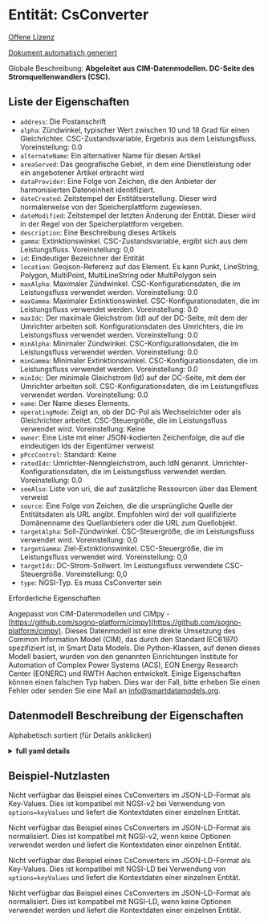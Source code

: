 Entität: CsConverter  
====================  
[Offene Lizenz](https://github.com/smart-data-models//dataModel.EnergyCIM/blob/master/CsConverter/LICENSE.md)  
[Dokument automatisch generiert](https://docs.google.com/presentation/d/e/2PACX-1vTs-Ng5dIAwkg91oTTUdt8ua7woBXhPnwavZ0FxgR8BsAI_Ek3C5q97Nd94HS8KhP-r_quD4H0fgyt3/pub?start=false&loop=false&delayms=3000#slide=id.gb715ace035_0_60)  
Globale Beschreibung: **Abgeleitet aus CIM-Datenmodellen. DC-Seite des Stromquellenwandlers (CSC).**  

## Liste der Eigenschaften  

- `address`: Die Postanschrift  - `alpha`: Zündwinkel, typischer Wert zwischen 10 und 18 Grad für einen Gleichrichter. CSC-Zustandsvariable, Ergebnis aus dem Leistungsfluss. Voreinstellung: 0.0  - `alternateName`: Ein alternativer Name für diesen Artikel  - `areaServed`: Das geografische Gebiet, in dem eine Dienstleistung oder ein angebotener Artikel erbracht wird  - `dataProvider`: Eine Folge von Zeichen, die den Anbieter der harmonisierten Dateneinheit identifiziert.  - `dateCreated`: Zeitstempel der Entitätserstellung. Dieser wird normalerweise von der Speicherplattform zugewiesen.  - `dateModified`: Zeitstempel der letzten Änderung der Entität. Dieser wird in der Regel von der Speicherplattform vergeben.  - `description`: Eine Beschreibung dieses Artikels  - `gamma`: Extinktionswinkel. CSC-Zustandsvariable, ergibt sich aus dem Leistungsfluss. Voreinstellung: 0,0  - `id`: Eindeutiger Bezeichner der Entität  - `location`: Geojson-Referenz auf das Element. Es kann Punkt, LineString, Polygon, MultiPoint, MultiLineString oder MultiPolygon sein  - `maxAlpha`: Maximaler Zündwinkel. CSC-Konfigurationsdaten, die im Leistungsfluss verwendet werden. Voreinstellung: 0.0  - `maxGamma`: Maximaler Extinktionswinkel. CSC-Konfigurationsdaten, die im Leistungsfluss verwendet werden. Voreinstellung: 0.0  - `maxIdc`: Der maximale Gleichstrom (Id) auf der DC-Seite, mit dem der Umrichter arbeiten soll. Konfigurationsdaten des Umrichters, die im Leistungsfluss verwendet werden. Voreinstellung: 0.0  - `minAlpha`: Minimaler Zündwinkel. CSC-Konfigurationsdaten, die im Leistungsfluss verwendet werden. Voreinstellung: 0.0  - `minGamma`: Minimaler Extinktionswinkel. CSC-Konfigurationsdaten, die im Leistungsfluss verwendet werden. Voreinstellung: 0.0  - `minIdc`: Der minimale Gleichstrom (Id) auf der DC-Seite, mit dem der Umrichter arbeiten soll. CSC-Konfigurationsdaten, die im Leistungsfluss verwendet werden. Voreinstellung: 0.0  - `name`: Der Name dieses Elements.  - `operatingMode`: Zeigt an, ob der DC-Pol als Wechselrichter oder als Gleichrichter arbeitet. CSC-Steuergröße, die im Leistungsfluss verwendet wird. Voreinstellung: Keine  - `owner`: Eine Liste mit einer JSON-kodierten Zeichenfolge, die auf die eindeutigen Ids der Eigentümer verweist  - `pPccControl`:  Standard: Keine  - `ratedIdc`: Umrichter-Nenngleichstrom, auch IdN genannt. Umrichter-Konfigurationsdaten, die im Leistungsfluss verwendet werden. Voreinstellung: 0.0  - `seeAlso`: Liste von uri, die auf zusätzliche Ressourcen über das Element verweist  - `source`: Eine Folge von Zeichen, die die ursprüngliche Quelle der Entitätsdaten als URL angibt. Empfohlen wird der voll qualifizierte Domänenname des Quellanbieters oder die URL zum Quellobjekt.  - `targetAlpha`: Soll-Zündwinkel. CSC-Steuergröße, die im Leistungsfluss verwendet wird. Voreinstellung: 0,0  - `targetGamma`: Ziel-Extinktionswinkel. CSC-Steuergröße, die im Leistungsfluss verwendet wird. Voreinstellung: 0,0  - `targetIdc`: DC-Strom-Sollwert. Im Leistungsfluss verwendete CSC-Steuergröße. Voreinstellung: 0,0  - `type`: NGSI-Typ. Es muss CsConverter sein    
Erforderliche Eigenschaften  
Angepasst von CIM-Datenmodellen und CIMpy - [https://github.com/sogno-platform/cimpy](https://github.com/sogno-platform/cimpy). Dieses Datenmodell ist eine direkte Umsetzung des Common Information Model (CIM), das durch den Standard IEC61970 spezifiziert ist, in Smart Data Models. Die Python-Klassen, auf denen dieses Modell basiert, wurden von den genannten Einrichtungen Institute for Automation of Complex Power Systems (ACS), EON Energy Research Center (EONERC) und RWTH Aachen entwickelt. Einige Eigenschaften können einen falschen Typ haben. Dies war der Fall, bitte erheben Sie einen Fehler oder senden Sie eine Mail an info@smartdatamodels.org.  
## Datenmodell Beschreibung der Eigenschaften  
Alphabetisch sortiert (für Details anklicken)  
<details><summary><strong>full yaml details</strong></summary>    
```yaml  
CsConverter:    
  description: 'Adapted from CIM data models. DC side of the current source converter (CSC).'    
  properties:    
    address:    
      description: 'The mailing address'    
      properties:    
        addressCountry:    
          description: 'Property. The country. For example, Spain. Model:''https://schema.org/addressCountry'''    
          type: string    
        addressLocality:    
          description: 'Property. The locality in which the street address is, and which is in the region. Model:''https://schema.org/addressLocality'''    
          type: string    
        addressRegion:    
          description: 'Property. The region in which the locality is, and which is in the country. Model:''https://schema.org/addressRegion'''    
          type: string    
        postOfficeBoxNumber:    
          description: 'Property. The post office box number for PO box addresses. For example, 03578. Model:''https://schema.org/postOfficeBoxNumber'''    
          type: string    
        postalCode:    
          description: 'Property. The postal code. For example, 24004. Model:''https://schema.org/https://schema.org/postalCode'''    
          type: string    
        streetAddress:    
          description: 'Property. The street address. Model:''https://schema.org/streetAddress'''    
          type: string    
      type: Property    
      x-ngsi:    
        model: https://schema.org/address    
    alpha:    
      description: 'Firing angle, typical value between 10 and 18 degrees for a rectifier. CSC state variable, result from power flow. Default: 0.0'    
      type: number    
      x-ngsi:    
        model: https://schema.org/Number    
    alternateName:    
      description: 'An alternative name for this item'    
      type: Property    
    areaServed:    
      description: 'The geographic area where a service or offered item is provided'    
      type: Property    
      x-ngsi:    
        model: https://schema.org/Text    
    dataProvider:    
      description: 'A sequence of characters identifying the provider of the harmonised data entity.'    
      type: Property    
    dateCreated:    
      description: 'Entity creation timestamp. This will usually be allocated by the storage platform.'    
      format: date-time    
      type: Property    
    dateModified:    
      description: 'Timestamp of the last modification of the entity. This will usually be allocated by the storage platform.'    
      format: date-time    
      type: Property    
    description:    
      description: 'A description of this item'    
      type: Property    
    gamma:    
      description: 'Extinction angle. CSC state variable, result from power flow. Default: 0.0'    
      type: number    
      x-ngsi:    
        model: https://schema.org/Number    
    id:    
      anyOf: &csconverter_-_properties_-_owner_-_items_-_anyof    
        - description: 'Property. Identifier format of any NGSI entity'    
          maxLength: 256    
          minLength: 1    
          pattern: ^[\w\-\.\{\}\$\+\*\[\]`|~^@!,:\\]+$    
          type: string    
        - description: 'Property. Identifier format of any NGSI entity'    
          format: uri    
          type: string    
      description: 'Unique identifier of the entity'    
      type: Property    
    location:    
      description: 'Geojson reference to the item. It can be Point, LineString, Polygon, MultiPoint, MultiLineString or MultiPolygon'    
      oneOf:    
        - description: 'Geoproperty. Geojson reference to the item. Point'    
          properties:    
            bbox:    
              items:    
                type: number    
              minItems: 4    
              type: array    
            coordinates:    
              items:    
                type: number    
              minItems: 2    
              type: array    
            type:    
              enum:    
                - Point    
              type: string    
          required:    
            - type    
            - coordinates    
          title: 'GeoJSON Point'    
          type: object    
        - description: 'Geoproperty. Geojson reference to the item. LineString'    
          properties:    
            bbox:    
              items:    
                type: number    
              minItems: 4    
              type: array    
            coordinates:    
              items:    
                items:    
                  type: number    
                minItems: 2    
                type: array    
              minItems: 2    
              type: array    
            type:    
              enum:    
                - LineString    
              type: string    
          required:    
            - type    
            - coordinates    
          title: 'GeoJSON LineString'    
          type: object    
        - description: 'Geoproperty. Geojson reference to the item. Polygon'    
          properties:    
            bbox:    
              items:    
                type: number    
              minItems: 4    
              type: array    
            coordinates:    
              items:    
                items:    
                  items:    
                    type: number    
                  minItems: 2    
                  type: array    
                minItems: 4    
                type: array    
              type: array    
            type:    
              enum:    
                - Polygon    
              type: string    
          required:    
            - type    
            - coordinates    
          title: 'GeoJSON Polygon'    
          type: object    
        - description: 'Geoproperty. Geojson reference to the item. MultiPoint'    
          properties:    
            bbox:    
              items:    
                type: number    
              minItems: 4    
              type: array    
            coordinates:    
              items:    
                items:    
                  type: number    
                minItems: 2    
                type: array    
              type: array    
            type:    
              enum:    
                - MultiPoint    
              type: string    
          required:    
            - type    
            - coordinates    
          title: 'GeoJSON MultiPoint'    
          type: object    
        - description: 'Geoproperty. Geojson reference to the item. MultiLineString'    
          properties:    
            bbox:    
              items:    
                type: number    
              minItems: 4    
              type: array    
            coordinates:    
              items:    
                items:    
                  items:    
                    type: number    
                  minItems: 2    
                  type: array    
                minItems: 2    
                type: array    
              type: array    
            type:    
              enum:    
                - MultiLineString    
              type: string    
          required:    
            - type    
            - coordinates    
          title: 'GeoJSON MultiLineString'    
          type: object    
        - description: 'Geoproperty. Geojson reference to the item. MultiLineString'    
          properties:    
            bbox:    
              items:    
                type: number    
              minItems: 4    
              type: array    
            coordinates:    
              items:    
                items:    
                  items:    
                    items:    
                      type: number    
                    minItems: 2    
                    type: array    
                  minItems: 4    
                  type: array    
                type: array    
              type: array    
            type:    
              enum:    
                - MultiPolygon    
              type: string    
          required:    
            - type    
            - coordinates    
          title: 'GeoJSON MultiPolygon'    
          type: object    
      type: Geoproperty    
    maxAlpha:    
      description: 'Maximum firing angle. CSC configuration data used in power flow. Default: 0.0'    
      type: number    
      x-ngsi:    
        model: https://schema.org/Number    
    maxGamma:    
      description: 'Maximum extinction angle. CSC configuration data used in power flow. Default: 0.0'    
      type: number    
      x-ngsi:    
        model: https://schema.org/Number    
    maxIdc:    
      description: 'The maximum direct current (Id) on the DC side at which the converter should operate. Converter configuration data use in power flow. Default: 0.0'    
      type: number    
      x-ngsi:    
        model: https://schema.org/Number    
    minAlpha:    
      description: 'Minimum firing angle. CSC configuration data used in power flow. Default: 0.0'    
      type: number    
      x-ngsi:    
        model: https://schema.org/Number    
    minGamma:    
      description: 'Minimum extinction angle. CSC configuration data used in power flow. Default: 0.0'    
      type: number    
      x-ngsi:    
        model: https://schema.org/Number    
    minIdc:    
      description: 'The minimum direct current (Id) on the DC side at which the converter should operate. CSC configuration data used in power flow. Default: 0.0'    
      type: number    
      x-ngsi:    
        model: https://schema.org/Number    
    name:    
      description: 'The name of this item.'    
      type: Property    
    operatingMode:    
      description: 'Indicates whether the DC pole is operating as an inverter or as a rectifier. CSC control variable used in power flow. Default: None'    
      type: number    
      x-ngsi:    
        model: https://schema.org/Number    
    owner:    
      description: 'A List containing a JSON encoded sequence of characters referencing the unique Ids of the owner(s)'    
      items:    
        anyOf: *csconverter_-_properties_-_owner_-_items_-_anyof    
        description: 'Property. Unique identifier of the entity'    
      type: Property    
    pPccControl:    
      description: ' Default: None'    
      type: number    
      x-ngsi:    
        model: https://schema.org/Number    
    ratedIdc:    
      description: 'Rated converter DC current, also called IdN. Converter configuration data used in power flow. Default: 0.0'    
      type: number    
      x-ngsi:    
        model: https://schema.org/Number    
    seeAlso:    
      description: 'list of uri pointing to additional resources about the item'    
      oneOf:    
        - items:    
            format: uri    
            type: string    
          minItems: 1    
          type: array    
        - format: uri    
          type: string    
      type: Property    
    source:    
      description: 'A sequence of characters giving the original source of the entity data as a URL. Recommended to be the fully qualified domain name of the source provider, or the URL to the source object.'    
      type: Property    
    targetAlpha:    
      description: 'Target firing angle. CSC control variable used in power flow. Default: 0.0'    
      type: number    
      x-ngsi:    
        model: https://schema.org/Number    
    targetGamma:    
      description: 'Target extinction angle. CSC  control variable used in power flow. Default: 0.0'    
      type: number    
      x-ngsi:    
        model: https://schema.org/Number    
    targetIdc:    
      description: 'DC current target value. CSC control variable used in power flow. Default: 0.0'    
      type: number    
      x-ngsi:    
        model: https://schema.org/Number    
    type:    
      description: 'NGSI type. It has to be CsConverter'    
      enum:    
        - CsConverter    
      type: Property    
  required: []    
  type: object    
```  
</details>    
## Beispiel-Nutzlasten  
Nicht verfügbar das Beispiel eines CsConverters im JSON-LD-Format als Key-Values. Dies ist kompatibel mit NGSI-v2 bei Verwendung von `options=keyValues` und liefert die Kontextdaten einer einzelnen Entität.  
Nicht verfügbar das Beispiel eines CsConverters im JSON-LD-Format als normalisiert. Dies ist kompatibel mit NGSI-v2, wenn keine Optionen verwendet werden und liefert die Kontextdaten einer einzelnen Entität.  
Nicht verfügbar das Beispiel eines CsConverters im JSON-LD-Format als Key-Values. Dies ist kompatibel mit NGSI-LD bei Verwendung von `options=keyValues` und liefert die Kontextdaten einer einzelnen Entität.  
Nicht verfügbar das Beispiel eines CsConverters im JSON-LD-Format als normalisiert. Dies ist kompatibel mit NGSI-LD, wenn keine Optionen verwendet werden und liefert die Kontextdaten einer einzelnen Entität.  
